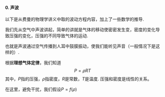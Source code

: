 #### 0. 声波

以下是从费曼的物理学讲义中取的波动方程内容，加上了一些数学的推导.

我们先从空气中声波讲起，简单的讲就是气体的移动使密密发生变，密度的变化导致压强的变化，压强的不同导致气体的运动.

也就是声波通过空气传播到人耳中鼓膜振动，使我们能听见声音（一般情况下是这样的）.

根据**理想气体定律**，我们知道
$$
P = \rho RT
$$
其中，$P$指的压强，$\rho$指密度，$R$是常数，$T$是温度. 压强和密度是线性的关系。

在这里，避免干扰，我们假设$P = f(\rho)$
